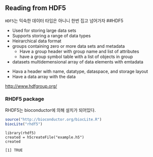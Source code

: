 ## Reading from HDF5
`HDF5`는 익숙한 데이터 타입은 아니니 한번 집고 넘어가자
##HDF5
* Used for storing large data sets
* Supports storing a range of data types
* Heirarchical data format
* groups containing zero or more data sets and metadata
    - Have a group header with group name and list of attributes
    - have a group symbol table with a list of objects in group
* datasets multidemensional array of data elements with emtadata
 - Hava a header with name, datatype, dataspace, and storage layout
 - Have a data array with the data

<u><http://www.hdfgroup.org/></u>


### RHDF5 package
RHDF5는 bioconductor에 의해 설치가 되어있다.

```R
source("http://bioconductor.org/biocLite.R")
biocLite("rhdf5")
```
```
library(rhdf5)
created = h5createFile("example.h5")
created
```
```
[1] TRUE
```
